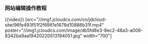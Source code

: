 ### 网站编辑操作教程

{{video}} [src="//img1.jcloudcs.com/cn/jdcloud-site/96fe493f51f2f6981e1678d10886b31f.mp4“ poster="//img1.jcloudcs.com/image/db5fd8e3-8ec2-48a3-a008-8342ba9aa19420220513194051.jpg" width="700"]

